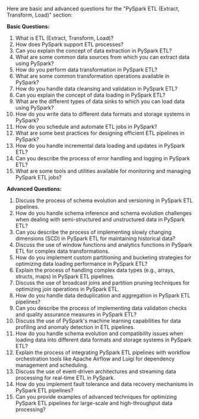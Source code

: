 Here are basic and advanced questions for the "PySpark ETL (Extract, Transform, Load)" section:

**Basic Questions:**

1. What is ETL (Extract, Transform, Load)?
2. How does PySpark support ETL processes?
3. Can you explain the concept of data extraction in PySpark ETL?
4. What are some common data sources from which you can extract data using PySpark?
5. How do you perform data transformation in PySpark ETL?
6. What are some common transformation operations available in PySpark?
7. How do you handle data cleansing and validation in PySpark ETL?
8. Can you explain the concept of data loading in PySpark ETL?
9. What are the different types of data sinks to which you can load data using PySpark?
10. How do you write data to different data formats and storage systems in PySpark?
11. How do you schedule and automate ETL jobs in PySpark?
12. What are some best practices for designing efficient ETL pipelines in PySpark?
13. How do you handle incremental data loading and updates in PySpark ETL?
14. Can you describe the process of error handling and logging in PySpark ETL?
15. What are some tools and utilities available for monitoring and managing PySpark ETL jobs?

**Advanced Questions:**

1. Discuss the process of schema evolution and versioning in PySpark ETL pipelines.
2. How do you handle schema inference and schema evolution challenges when dealing with semi-structured and unstructured data in PySpark ETL?
3. Can you describe the process of implementing slowly changing dimensions (SCD) in PySpark ETL for maintaining historical data?
4. Discuss the use of window functions and analytics functions in PySpark ETL for complex data transformations.
5. How do you implement custom partitioning and bucketing strategies for optimizing data loading performance in PySpark ETL?
6. Explain the process of handling complex data types (e.g., arrays, structs, maps) in PySpark ETL pipelines.
7. Discuss the use of broadcast joins and partition pruning techniques for optimizing join operations in PySpark ETL.
8. How do you handle data deduplication and aggregation in PySpark ETL pipelines?
9. Can you describe the process of implementing data validation checks and quality assurance measures in PySpark ETL?
10. Discuss the use of PySpark's machine learning capabilities for data profiling and anomaly detection in ETL pipelines.
11. How do you handle schema evolution and compatibility issues when loading data into different data formats and storage systems in PySpark ETL?
12. Explain the process of integrating PySpark ETL pipelines with workflow orchestration tools like Apache Airflow and Luigi for dependency management and scheduling.
13. Discuss the use of event-driven architectures and streaming data processing for real-time ETL in PySpark.
14. How do you implement fault tolerance and data recovery mechanisms in PySpark ETL pipelines?
15. Can you provide examples of advanced techniques for optimizing PySpark ETL pipelines for large-scale and high-throughput data processing?

